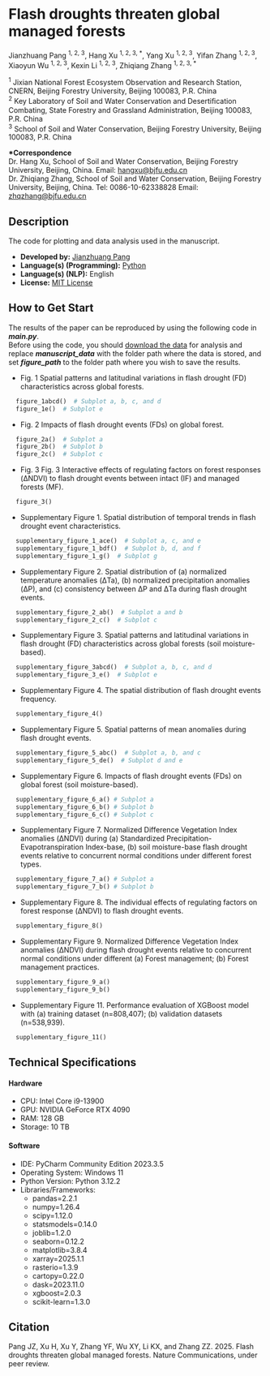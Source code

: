 # Flash droughts threaten global managed forests
Jianzhuang Pang <sup>1, 2, 3</sup>, Hang Xu <sup>1, 2, 3, *</sup>, Yang Xu <sup>1, 2, 3</sup>, 
Yifan Zhang <sup>1, 2, 3</sup>, Xiaoyun Wu <sup>1, 2, 3</sup>, Kexin Li <sup>1, 2, 3</sup>, 
Zhiqiang Zhang <sup>1, 2, 3, *</sup>

<sup>1</sup> Jixian National Forest Ecosystem Observation and Research Station, CNERN, Beijing Forestry University, 
Beijing 100083, P.R. China  
<sup>2</sup> Key Laboratory of Soil and Water Conservation and Desertiﬁcation Combating, State Forestry and Grassland 
Administration, Beijing 100083, P.R. China  
<sup>3</sup> School of Soil and Water Conservation, Beijing Forestry University, Beijing 100083, P.R. China

**\*Correspondence**  
Dr. Hang Xu, School of Soil and Water Conservation, Beijing Forestry University, Beijing, China. 
Email: hangxu@bjfu.edu.cn  
Dr. Zhiqiang Zhang, School of Soil and Water Conservation, Beijing Forestry University, Beijing, China. 
Tel: 0086-10-62338828 Email: zhqzhang@bjfu.edu.cn 


## Description
The code for plotting and data analysis used in the manuscript.
- **Developed by:** [Jianzhuang Pang](xlsadaii@bjfu.edu.cn)
- **Language(s) (Programming):** [Python](https://www.python.org/)
- **Language(s) (NLP):** English
- **License:** [MIT License](https://mit-license.org/)

## How to Get Start
The results of the paper can be reproduced by using the following code in **_main.py_**.    
Before using the code, you should [download the data](https://doi.org/10.6084/m9.figshare.29435648) for analysis and 
replace **_manuscript_data_** with the folder path where the data is stored, and set **_figure_path_** to the folder 
path where you wish to save the results.
- Fig. 1 Spatial patterns and latitudinal variations in flash drought (FD) characteristics across global forests.
```python
  figure_1abcd()  # Subplot a, b, c, and d
  figure_1e()  # Subplot e
```
- Fig. 2 Impacts of flash drought events (FDs) on global forest.
```python
  figure_2a()  # Subplot a
  figure_2b()  # Subplot b
  figure_2c()  # Subplot c
```
- Fig. 3 Fig. 3 Interactive effects of regulating factors on forest responses (ΔNDVI) to flash drought events between 
intact (IF) and managed forests (MF).
```python
  figure_3()
```
- Supplementary Figure 1. Spatial distribution of temporal trends in flash drought event characteristics. 
```python
  supplementary_figure_1_ace()  # Subplot a, c, and e
  supplementary_figure_1_bdf()  # Subplot b, d, and f
  supplementary_figure_1_g()  # Subplot g
```
- Supplementary Figure 2. Spatial distribution of (a) normalized temperature anomalies (ΔTa), (b) normalized 
precipitation anomalies (ΔP), and (c) consistency between ΔP and ΔTa during flash drought events.
```python
  supplementary_figure_2_ab()  # Subplot a and b
  supplementary_figure_2_c()  # Subplot c
```
- Supplementary Figure 3. Spatial patterns and latitudinal variations in flash drought (FD) characteristics across 
global forests (soil moisture-based).
```python
  supplementary_figure_3abcd()  # Subplot a, b, c, and d
  supplementary_figure_3_e()  # Subplot e
```
- Supplementary Figure 4. The spatial distribution of flash drought events frequency.
```python
  supplementary_figure_4()
```
- Supplementary Figure 5. Spatial patterns of mean anomalies during flash drought events.
```python
  supplementary_figure_5_abc()  # Subplot a, b, and c
  supplementary_figure_5_de()  # Subplot d and e
```
- Supplementary Figure 6. Impacts of flash drought events (FDs) on global forest (soil moisture-based).
```python
  supplementary_figure_6_a() # Subplot a
  supplementary_figure_6_b() # Subplot b
  supplementary_figure_6_c() # Subplot c
```
- Supplementary Figure 7. Normalized Difference Vegetation Index anomalies (ΔNDVI) during (a) Standardized 
Precipitation-Evapotranspiration Index-base, (b) soil moisture-base flash drought events relative to concurrent 
normal conditions under different forest types.
```python
  supplementary_figure_7_a() # Subplot a
  supplementary_figure_7_b() # Subplot b
```
- Supplementary Figure 8. The individual effects of regulating factors on forest response (ΔNDVI) to flash drought 
events.
```python
  supplementary_figure_8()
```
- Supplementary Figure 9. Normalized Difference Vegetation Index anomalies (ΔNDVI) during flash drought events relative 
to concurrent normal conditions under different (a) Forest management; (b) Forest management practices.
```python
  supplementary_figure_9_a()
  supplementary_figure_9_b()
```
- Supplementary Figure 11. Performance evaluation of XGBoost model with (a) training dataset (n=808,407); 
(b) validation datasets (n=538,939).
```python
  supplementary_figure_11()
```

## Technical Specifications
#### Hardware
- CPU: Intel Core i9-13900
- GPU: NVIDIA GeForce RTX 4090
- RAM: 128 GB
- Storage: 10 TB

#### Software
- IDE: PyCharm Community Edition 2023.3.5
- Operating System: Windows 11
- Python Version: Python 3.12.2
- Libraries/Frameworks:
  - pandas=2.2.1
  - numpy=1.26.4
  - scipy=1.12.0
  - statsmodels=0.14.0
  - joblib=1.2.0
  - seaborn=0.12.2
  - matplotlib=3.8.4
  - xarray=2025.1.1
  - rasterio=1.3.9
  - cartopy=0.22.0
  - dask=2023.11.0
  - xgboost=2.0.3
  - scikit-learn=1.3.0

## Citation
Pang JZ, Xu H, Xu Y, Zhang YF, Wu XY, Li KX, and Zhang ZZ. 2025. Flash droughts threaten global managed forests. 
Nature Communications, under peer review.
